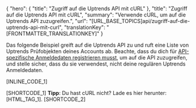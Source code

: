 {
  "hero": {
    "title": "Zugriff auf die Uptrends API mit cURL"
  },
  "title": "Zugriff auf die Uptrends API mit cURL",
  "summary": "Verwende cURL, um auf die Uptrends API zuzugreifen.",
  "url": "[URL_BASE_TOPICS]api/zugriff-auf-die-uptrends-api-mit-curl",
  "translationKey": "[FRONTMATTER_TRANSLATIONKEY]"
}

Das folgende Beispiel greift auf die Uptrends API zu und ruft eine Liste von Uptrends Prüfobjekten deines Accounts ab. Beachte, dass du dich für [API-spezifische Anmeldedaten registrieren musst]([LINK_URL_1]), um auf die API zuzugreifen, und stelle sicher, dass du sie verwendest, nicht deine regulären Uptrends Anmeldedaten.

[INLINE_CODE_1]

[SHORTCODE_1]
**Tipp**: Du hast cURL nicht? Lade es hier herunter: [HTML_TAG_1].
[SHORTCODE_2]

